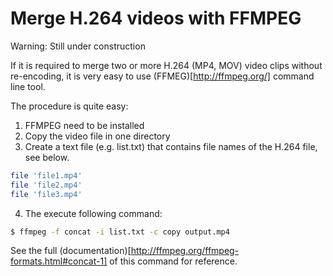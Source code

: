 Merge H.264 videos with FFMPEG
================================

Warning: Still under construction

If it is required to merge two or more H.264 (MP4, MOV) video clips without re-encoding, it is very easy to use (FFMEG)[http://ffmpeg.org/] command line tool.

The procedure is quite easy:

   1. FFMPEG need to be installed
   2. Copy the video file in one directory
   3. Create a text file (e.g. list.txt) that contains file names of the H.264 file, see below.

```bash
file 'file1.mp4'
file 'file2.mp4'
file 'file3.mp4'
   ```    
   4. The execute following command:

```bash
$ ffmpeg -f concat -i list.txt -c copy output.mp4
```


See the full (documentation)[http://ffmpeg.org/ffmpeg-formats.html#concat-1] of this command for reference.